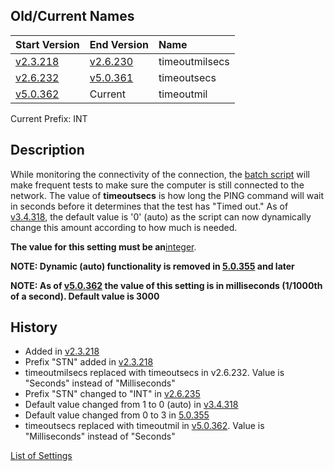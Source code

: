 ## Old/Current Names ##
| Start Version | End Version | Name |
|:--------------|:------------|:-----|
| [v2.3.218](https://code.google.com/p/quick-net-fix/source/detail?r=fa01d88a675b67e8f0a2067274d1040bd0a752ef) | [v2.6.230](https://code.google.com/p/quick-net-fix/source/detail?r=3b9cf7e426c5f477a75a716d47f1497c4a819969) | timeoutmilsecs |
| [v2.6.232](https://code.google.com/p/quick-net-fix/source/detail?r=d6405580f707f47757153bb2c6c2a9a5bc03a819) | [v5.0.361](https://code.google.com/p/quick-net-fix/source/detail?r=9a9067be32a3b87b80dc583bc1e553f36a9fcb28) | timeoutsecs |
| [v5.0.362](https://code.google.com/p/quick-net-fix/source/detail?r=b97310f81cad74b973b16ba57fa00e67bc035ddf) | Current | timeoutmil |

Current Prefix: INT


## Description ##
While monitoring the connectivity of the connection, the <a href='http://en.wikipedia.org/wiki/Batch_file' title="If you don't know what this is, just think of it as a Windows program that can be edited with Notepad">batch script</a> will make frequent tests to make sure the computer is still connected to the network. The value of **timeoutsecs** is how long the PING command will wait in seconds before it determines that the test has "Timed out." As of [v3.4.318](https://code.google.com/p/quick-net-fix/source/detail?r=bd01930e3973090a6c273031e193210177e7bc73), the default value is '0' (auto) as the script can now dynamically change this amount according to how much is needed.



**The value for this setting must be an**<a href='http://en.wikipedia.org/wiki/Integer' title='A non-negative number that does not contain a decimal'>integer</a>.


**NOTE: Dynamic (auto) functionality is removed in [5.0.355](https://code.google.com/p/quick-net-fix/source/detail?r=75be907e1999fd70ee02fc2e1b56b5fd1fcc73d7) and later**

**NOTE: As of [v5.0.362](https://code.google.com/p/quick-net-fix/source/detail?r=b97310f81cad74b973b16ba57fa00e67bc035ddf) the value of this setting is in milliseconds (1/1000th of a second). Default value is 3000**



## History ##
  * Added in [v2.3.218](https://code.google.com/p/quick-net-fix/source/detail?r=fa01d88a675b67e8f0a2067274d1040bd0a752ef)
  * Prefix "STN" added in [v2.3.218](https://code.google.com/p/quick-net-fix/source/detail?r=fa01d88a675b67e8f0a2067274d1040bd0a752ef)
  * timeoutmilsecs replaced with timeoutsecs in v2.6.232. Value is "Seconds" instead of "Milliseconds"
  * Prefix "STN" changed to "INT" in [v2.6.235](https://code.google.com/p/quick-net-fix/source/detail?r=b1a411be221b1f59f03b67dad9a3b89dfed8921d)
  * Default value changed from 1 to 0 (auto) in [v3.4.318](https://code.google.com/p/quick-net-fix/source/detail?r=bd01930e3973090a6c273031e193210177e7bc73)
  * Default value changed from 0 to 3 in [5.0.355](https://code.google.com/p/quick-net-fix/source/detail?r=75be907e1999fd70ee02fc2e1b56b5fd1fcc73d7)
  * timeoutsecs replaced with timeoutmil in [v5.0.362](https://code.google.com/p/quick-net-fix/source/detail?r=b97310f81cad74b973b16ba57fa00e67bc035ddf). Value is "Milliseconds" instead of "Seconds"


[List of Settings](Settings.md)